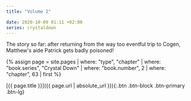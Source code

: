 ```yaml
---
title: "Volume 2"

date: 2020-10-09 01:11 +02:00
series: crystaldown
---
```

The story so far: after returning from the way too eventful trip to Cogen, Matthew's aide Patrick gets badly poisoned!

{% assign page = site.pages
  | where: "type", "chapter"
  | where: "book.series", "Crystal Down"
  | where: "book.number", 2
  | where: "chapter", 63
  | first %}

[{{ page.title }}]({{ page.url | absolute_url }}){:.btn .btn-block .btn-primary .btn-lg}
<!--more-->
